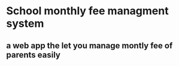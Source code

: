 # School monthly fee managment system

## a web app the let you manage montly fee of parents easily
